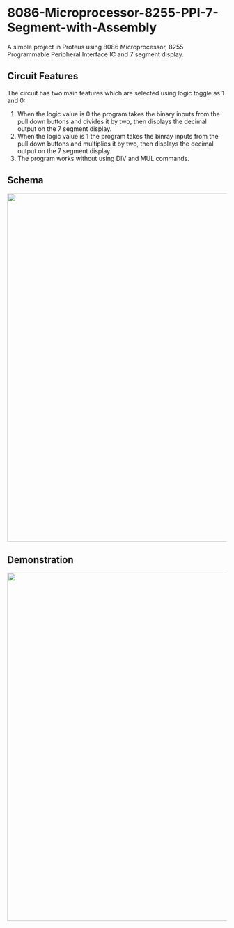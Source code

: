 # 8086-Microprocessor-8255-PPI-7-Segment-with-Assembly
A simple project in Proteus using 8086 Microprocessor, 8255 Programmable Peripheral Interface IC and 7 segment display.
## Circuit Features
The circuit has two main features which are selected using logic toggle as 1 and 0:
1. When the logic value is 0 the program takes the binary inputs from the pull down buttons and divides it by two, then displays the decimal output on the 7 segment display.
2. When the logic value is 1 the program takes the binray inputs from the pull down buttons and multiplies it by two, then displays the decimal output on the 7 segment display.
3. The program works without using DIV and MUL commands.
## Schema
<p align='center'>
  <img src='https://user-images.githubusercontent.com/49107892/154539541-28c0370c-02a7-455f-8f6a-c03a1d13ccd8.SVG' width='800'>
</p>

## Demonstration
<p align='center'>
  <img src='https://user-images.githubusercontent.com/49107892/154540911-06fc2152-2bef-461a-b039-a97bff38abc4.gif' width='800'>
</p>
